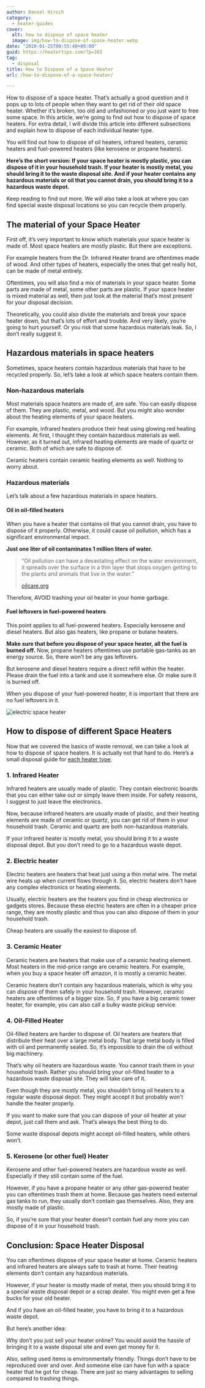 ```yaml
---
author: Daniel Hirsch
category:
  - heater-guides
cover:
  alt: how to dispose of space heater
  image: img/how-to-dispose-of-space-heater.webp
date: "2020-01-25T09:55:40+00:00"
guid: https://heatertips.com/?p=381
tag:
  - disposal
title: How to Dispose of a Space Heater
url: /how-to-dispose-of-a-space-heater/

---
```

How to dispose of a space heater. That’s actually a good question and it pops up to lots of people when they want to get rid of their old space heater. Whether it’s broken, too old and unfashioned or you just want to free some space. In this article, we’re going to find out how to dispose of space heaters. For extra detail, I will divide this article into different subsections and explain how to dispose of each individual heater type.

You will find out how to dispose of oil heaters, infrared heaters, ceramic heaters and fuel-powered heaters (like kerosene or propane heaters).

**Here’s the short version: If your space heater is mostly plastic, you can dispose of it in your household trash. If your heater is mostly metal, you should bring it to the waste disposal site. And if your heater contains any hazardous materials or oil that you cannot drain, you should bring it to a hazardous waste depot.**

Keep reading to find out more. We will also take a look at where you can find special waste disposal locations so you can recycle them properly.

## The material of your Space Heater

First off, it’s very important to know which materials your space heater is made of. Most space heaters are mostly plastic. But there are exceptions.

For example heaters from the Dr. Infrared Heater brand are oftentimes made of wood. And other types of heaters, especially the ones that get really hot, can be made of metal entirely.

Oftentimes, you will also find a mix of materials in your space heater. Some parts are made of metal, some other parts are plastic. If your space heater is mixed material as well, then just look at the material that’s most present for your disposal decision.

Theoretically, you could also divide the materials and break your space heater down, but that’s lots of effort and trouble. And very likely, you’re going to hurt yourself. Or you risk that some hazardous materials leak. So, I don’t really suggest it.

## Hazardous materials in space heaters

Sometimes, space heaters contain hazardous materials that have to be recycled properly. So, let’s take a look at which space heaters contain them.

### Non-hazardous materials

Most materials space heaters are made of, are safe. You can easily dispose of them. They are plastic, metal, and wood. But you might also wonder about the heating elements of your space heaters.

For example, infrared heaters produce their heat using glowing red heating elements. At first, I thought they contain hazardous materials as well. However, as it turned out, infrared heating elements are made of quartz or ceramic. Both of which are safe to dispose of.

Ceramic heaters contain ceramic heating elements as well. Nothing to worry about.

### Hazardous materials

Let’s talk about a few hazardous materials in space heaters.

#### Oil in oil-filled heaters

When you have a heater that contains oil that you cannot drain, you have to dispose of it properly. Otherwise, it could cause oil pollution, which has a significant environmental impact.

**Just one liter of oil contaminates 1 million liters of water.**

> “Oil pollution can have a devastating effect on the water environment, it spreads over the surface in a thin layer that stops oxygen getting to the plants and animals that live in the water.”
>
> [oilcare.org](http://oilcare.org.uk/what-we-do/impacts-of-oil/)

Therefore, AVOID trashing your oil heater in your home garbage.

#### Fuel leftovers in fuel-powered heaters

This point applies to all fuel-powered heaters. Especially kerosene and diesel heaters. But also gas heaters, like propane or butane heaters.

**Make sure that before you dispose of your space heater, all the fuel is burned off.** Now, propane heaters oftentimes use portable gas-tanks as an energy source. So, there won’t be any gas leftovers.

But kerosene and diesel heaters require a direct refill within the heater. Please drain the fuel into a tank and use it somewhere else. Or make sure it is burned off.

When you dispose of your fuel-powered heater, it is important that there are no fuel leftovers in it.

![electric space heater](/img/electric-space-heater-on-window-sill.webp)

## How to dispose of different Space Heaters

Now that we covered the basics of waste removal, we can take a look at how to dispose of space heaters. It is actually not that hard to do. Here’s a small disposal guide for [each heater type](/recommended-products/).

### 1\. Infrared Heater

Infrared heaters are usually made of plastic. They contain electronic boards that you can either take out or simply leave them inside. For safety reasons, I suggest to just leave the electronics.

Now, because infrared heaters are usually made of plastic, and their heating elements are made of ceramic or quartz, you can get rid of them in your household trash. Ceramic and quartz are both non-hazardous materials.

If your infrared heater is mostly metal, you should bring it to a waste disposal depot. But you don’t need to go to a hazardous waste depot.  

### 2\. Electric heater

Electric heaters are heaters that heat just using a thin metal wire. The metal wire heats up when current flows through it. So, electric heaters don’t have any complex electronics or heating elements.

Usually, electric heaters are the heaters you find in cheap electronics or gadgets stores. Because these electric heaters are often in a cheaper price range, they are mostly plastic and thus you can also dispose of them in your household trash.

Cheap heaters are usually the easiest to dispose of.

### 3\. Ceramic Heater

Ceramic heaters are heaters that make use of a ceramic heating element. Most heaters in the mid-price range are ceramic heaters. For example, when you buy a space heater off amazon, it is mostly a ceramic heater.

Ceramic heaters don’t contain any hazardous materials, which is why you can dispose of them safely in your household trash. However, ceramic heaters are oftentimes of a bigger size. So, if you have a big ceramic tower heater, for example, you can also call a bulky waste pickup service.

### 4\. Oil-Filled Heater

Oil-filled heaters are harder to dispose of. Oil heaters are heaters that distribute their heat over a large metal body. That large metal body is filled with oil and permanently sealed. So, it’s impossible to drain the oil without big machinery.

That’s why oil heaters are hazardous waste. You cannot trash them in your household trash. Rather you should bring your oil-filled heater to a hazardous waste disposal site. They will take care of it.

Even though they are mostly metal, you shouldn’t bring oil heaters to a regular waste disposal depot. They might accept it but probably won’t handle the heater properly.

If you want to make sure that you can dispose of your oil heater at your depot, just call them and ask. That’s always the best thing to do.

Some waste disposal depots might accept oil-filled heaters, while others won’t.  

### 5\. Kerosene (or other fuel) Heater

Kerosene and other fuel-powered heaters are hazardous waste as well. Especially if they still contain some of the fuel.

However, if you have a propane heater or any other gas-powered heater you can oftentimes trash them at home. Because gas heaters need external gas tanks to run, they usually don’t contain gas themselves. Also, they are mostly made of plastic.

So, if you’re sure that your heater doesn’t contain fuel any more you can dispose of it in your household trash.

## Conclusion: Space Heater Disposal

You can oftentimes dispose of your space heater at home. Ceramic heaters and infrared heaters are always safe to trash at home. Their heating elements don’t contain any hazardous materials.

However, if your heater is mostly made of metal, then you should bring it to a special waste disposal depot or a scrap dealer. You might even get a few bucks for your old heater.

And if you have an oil-filled heater, you have to bring it to a hazardous waste depot.

But here’s another idea:

Why don’t you just sell your heater online? You would avoid the hassle of bringing it to a waste disposal site and even get money for it.

Also, selling used items is environmentally friendly. Things don’t have to be reproduced over and over. And someone else can have fun with a space heater that he got for cheap. There are just so many advantages to selling compared to trashing things.
